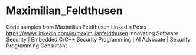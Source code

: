 # Maximilian_Feldthusen
Code samples from Maximilian Feldthusen LinkedIn Posts https://www.linkedin.com/in/maximilianfeldthusen Innovating Software Security | Embedded C/C++ Security Programming | AI Advocate | Security Programming Consultant 
